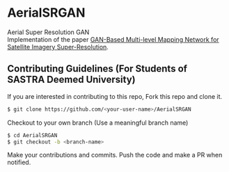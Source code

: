 # AerialSRGAN
Aerial Super Resolution GAN<br>
Implementation of the paper [GAN-Based Multi-level Mapping Network for Satellite Imagery Super-Resolution](https://www.researchgate.net/publication/332916490_GAN-Based_Multi-level_Mapping_Network_for_Satellite_Imagery_Super-Resolution).

## Contributing Guidelines (For Students of SASTRA Deemed University)
If you are interested in contributing to this repo, Fork this repo and clone it.
```bash
$ git clone https://github.com/<your-user-name>/AerialSRGAN
```
Checkout to your own branch (Use a meaningful branch name)
```bash
$ cd AerialSRGAN
$ git checkout -b <branch-name>
```
Make your contributions and commits. Push the code and make a PR when notified.

